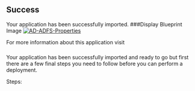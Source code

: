 [wl]: https://raw.github.com/vmware-applicationdirector/solutions-import-beta/AD-ADFS-Blueprint/AD-ADFS-Blueprint.png

## Success
Your application has been successfully imported.
###Display Blueprint Image 
[![AD-ADFS-Properties][wl]][wl]

For more information about this application visit <webpage link>


###
Your application has been successfully imported and ready to go but first there are a few final steps you need to follow before you can perform a deployment.

Steps:
